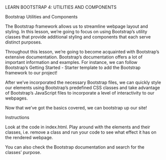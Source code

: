 LEARN BOOTSTRAP 4: UTILITIES AND COMPONENTS

Bootstrap Utilities and Components

The Bootstrap framework allows us to streamline webpage layout and styling. In this lesson, we’re going to focus on using Bootstrap’s utility classes that provide additional styling and components that each serve distinct purposes.

Throughout this lesson, we’re going to become acquainted with Bootstrap’s extensive documentation. Bootstrap’s documentation offers a lot of important information and examples. For instance, we can follow Bootstrap’s Getting Started - Starter template to add the Bootstrap framework to our project!

After we’ve incorporated the necessary Bootstrap files, we can quickly style our elements using Bootstrap’s predefined CSS classes and take advantage of Bootstrap’s JavaScript files to incorporate a level of interactivity to our webpages.

Now that we’ve got the basics covered, we can bootstrap up our site!

Instructions

Look at the code in index.html. Play around with the elements and their classes, i.e. remove a class and run your code to see what effect it has on the rendered webpage.

You can also check the Bootstrap documentation and search for the classes’ purpose.